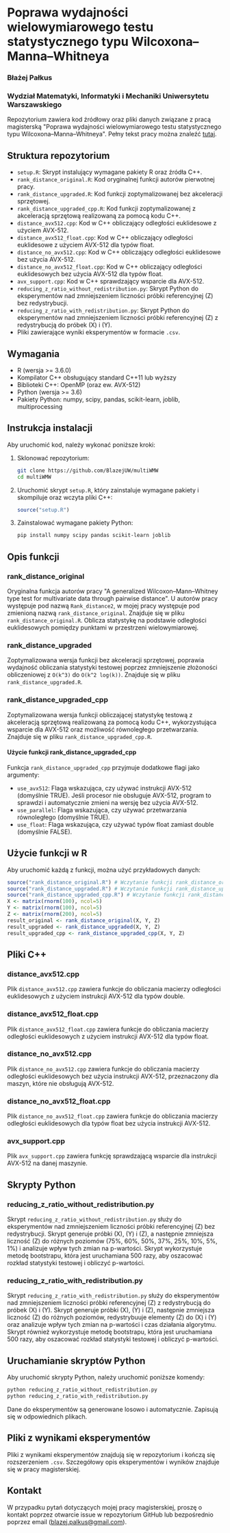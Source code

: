 # Poprawa wydajności wielowymiarowego testu statystycznego typu Wilcoxona–Manna–Whitneya
### Błażej Pałkus 
### Wydział Matematyki, Informatyki i Mechaniki Uniwersytetu Warszawskiego

Repozytorium zawiera kod źródłowy oraz pliki danych związane z pracą magisterską "Poprawa wydajności wielowymiarowego testu statystycznego typu Wilcoxona–Manna–Whitneya". Pełny tekst pracy można znaleźć [tutaj](https://apd.uw.edu.pl/diplomas/231089/).

## Struktura repozytorium

- `setup.R`: Skrypt instalujący wymagane pakiety R oraz źródła C++.
- `rank_distance_original.R`: Kod oryginalnej funkcji autorów pierwotnej pracy.
- `rank_distance_upgraded.R`: Kod funkcji zoptymalizowanej bez akceleracji sprzętowej.
- `rank_distance_upgraded_cpp.R`: Kod funkcji zoptymalizowanej z akceleracją sprzętową realizowaną za pomocą kodu C++.
- `distance_avx512.cpp`: Kod w C++ obliczający odległości euklidesowe z użyciem AVX-512.
- `distance_avx512_float.cpp`: Kod w C++ obliczający odległości euklidesowe z użyciem AVX-512 dla typów float.
- `distance_no_avx512.cpp`: Kod w C++ obliczający odległości euklidesowe bez użycia AVX-512.
- `distance_no_avx512_float.cpp`: Kod w C++ obliczający odległości euklidesowych bez użycia AVX-512 dla typów float.
- `avx_support.cpp`: Kod w C++ sprawdzający wsparcie dla AVX-512.
- `reducing_z_ratio_without_redistribution.py`: Skrypt Python do eksperymentów nad zmniejszeniem liczności próbki referencyjnej \(Z\) bez redystrybucji.
- `reducing_z_ratio_with_redistribution.py`: Skrypt Python do eksperymentów nad zmniejszeniem liczności próbki referencyjnej \(Z\) z redystrybucją do próbek \(X\) i \(Y\).
- Pliki zawierające wyniki eksperymentów w formacie `.csv`.

## Wymagania

- R (wersja >= 3.6.0)
- Kompilator C++ obsługujący standard C++11 lub wyższy
- Biblioteki C++: OpenMP (oraz ew. AVX-512)
- Python (wersja >= 3.6)
- Pakiety Python: numpy, scipy, pandas, scikit-learn, joblib, multiprocessing

## Instrukcja instalacji

Aby uruchomić kod, należy wykonać poniższe kroki:

1. Sklonować repozytorium:
    ```bash
    git clone https://github.com/BlazejUW/multiWMW
    cd multiWMW
    ```

2. Uruchomić skrypt `setup.R`, który zainstaluje wymagane pakiety i skompiluje oraz wczyta pliki C++:
    ```r
    source("setup.R")
    ```

3. Zainstalować wymagane pakiety Python:
    ```bash
    pip install numpy scipy pandas scikit-learn joblib
    ```

## Opis funkcji

### rank_distance_original

Oryginalna funkcja autorów pracy "A generalized Wilcoxon–Mann–Whitney type test for multivariate data through pairwise distance". U autorów pracy występuje pod nazwą `Rank_distance2`, w mojej pracy występuje pod zmienioną nazwą `rank_distance_original`. Znajduje się w pliku `rank_distance_original.R`. Oblicza statystykę na podstawie odległości euklidesowych pomiędzy punktami w przestrzeni wielowymiarowej.

### rank_distance_upgraded

Zoptymalizowana wersja funkcji bez akceleracji sprzętowej, poprawia wydajność obliczania statystyki testowej poprzez zmniejszenie złożoności obliczeniowej z `O(k^3)` do `O(k^2 log(k))`. Znajduje się w pliku `rank_distance_upgraded.R`.

### rank_distance_upgraded_cpp

Zoptymalizowana wersja funkcji obliczającej statystykę testową z akceleracją sprzętową realizowaną za pomocą kodu C++, wykorzystująca wsparcie dla AVX-512 oraz możliwość równoległego przetwarzania. Znajduje się w pliku `rank_distance_upgraded_cpp.R`.

#### Użycie funkcji rank_distance_upgraded_cpp

Funkcja `rank_distance_upgraded_cpp` przyjmuje dodatkowe flagi jako argumenty:
- `use_avx512`: Flaga wskazująca, czy używać instrukcji AVX-512 (domyślnie TRUE). Jeśli procesor nie obsługuje AVX-512, program to sprawdzi i automatycznie zmieni na wersję bez użycia AVX-512.
- `use_parallel`: Flaga wskazująca, czy używać przetwarzania równoległego (domyślnie TRUE).
- `use_float`: Flaga wskazująca, czy używać typów float zamiast double (domyślnie FALSE).

## Użycie funkcji w R
Aby uruchomić każdą z funkcji, można użyć przykładowych danych:
```r
source("rank_distance_original.R") # Wczytanie funkcji rank_distance_original
source("rank_distance_upgraded.R") # Wczytanie funkcji rank_distance_upgraded
source("rank_distance_upgraded_cpp.R") # Wczytanie funkcji rank_distance_upgraded_cpp
X <- matrix(rnorm(100), ncol=5)
Y <- matrix(rnorm(100), ncol=5)
Z <- matrix(rnorm(200), ncol=5)
result_original <- rank_distance_original(X, Y, Z)
result_upgraded <- rank_distance_upgraded(X, Y, Z)
result_upgraded_cpp <- rank_distance_upgraded_cpp(X, Y, Z)
```
## Pliki C++

### distance_avx512.cpp

Plik `distance_avx512.cpp` zawiera funkcje do obliczania macierzy odległości euklidesowych z użyciem instrukcji AVX-512 dla typów double.

### distance_avx512_float.cpp

Plik `distance_avx512_float.cpp` zawiera funkcje do obliczania macierzy odległości euklidesowych z użyciem instrukcji AVX-512 dla typów float.

### distance_no_avx512.cpp

Plik `distance_no_avx512.cpp` zawiera funkcje do obliczania macierzy odległości euklidesowych bez użycia instrukcji AVX-512, przeznaczony dla maszyn, które nie obsługują AVX-512.

### distance_no_avx512_float.cpp

Plik `distance_no_avx512_float.cpp` zawiera funkcje do obliczania macierzy odległości euklidesowych dla typów float bez użycia instrukcji AVX-512.

### avx_support.cpp

Plik `avx_support.cpp` zawiera funkcję sprawdzającą wsparcie dla instrukcji AVX-512 na danej maszynie.

## Skrypty Python

### reducing_z_ratio_without_redistribution.py

Skrypt `reducing_z_ratio_without_redistribution.py` służy do eksperymentów nad zmniejszeniem liczności próbki referencyjnej \(Z\) bez redystrybucji. Skrypt generuje próbki \(X\), \(Y\) i \(Z\), a następnie zmniejsza liczność \(Z\) do różnych poziomów (75%, 60%, 50%, 37%, 25%, 10%, 5%, 1%) i analizuje wpływ tych zmian na p-wartości. Skrypt wykorzystuje metodę bootstrapu, która jest uruchamiana 500 razy, aby oszacować rozkład statystyki testowej i obliczyć p-wartości.

### reducing_z_ratio_with_redistribution.py

Skrypt `reducing_z_ratio_with_redistribution.py` służy do eksperymentów nad zmniejszeniem liczności próbki referencyjnej \(Z\) z redystrybucją do próbek \(X\) i \(Y\). Skrypt generuje próbki \(X\), \(Y\) i \(Z\), następnie zmniejsza liczność \(Z\) do różnych poziomów, redystrybuuje elementy \(Z\) do \(X\) i \(Y\) oraz analizuje wpływ tych zmian na p-wartości i czas działania algorytmu. Skrypt również wykorzystuje metodę bootstrapu, która jest uruchamiana 500 razy, aby oszacować rozkład statystyki testowej i obliczyć p-wartości.

## Uruchamianie skryptów Python
Aby uruchomić skrypty Python, należy uruchomić poniższe komendy:
```bash
python reducing_z_ratio_without_redistribution.py
python reducing_z_ratio_with_redistribution.py
```
Dane do eksperymentów są generowane losowo i automatycznie. Zapisują się w odpowiednich plikach.
## Pliki z wynikami eksperymentów

Pliki z wynikami eksperymentów znajdują się w repozytorium i kończą się rozszerzeniem `.csv`. Szczegółowy opis eksperymentów i wyników znajduje się w pracy magisterskiej.

## Kontakt

W przypadku pytań dotyczących mojej pracy magisterskiej, proszę o kontakt poprzez otwarcie issue w repozytorium GitHub lub bezpośrednio poprzez email (blazej.palkus@gmail.com).
